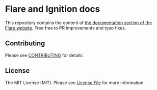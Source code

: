 # Flare and Ignition docs

This repository contains the content of [the documentation section of the Flare website](https://flareapp.io/docs). Free free to PR improvements and typo fixes.

## Contributing

Please see [CONTRIBUTING](CONTRIBUTING.md) for details.

## License

The MIT License (MIT). Please see [License File](LICENSE.md) for more information.
